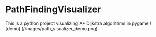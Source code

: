 # PathFindingVisualizer
This is a python project visualizing A* Dijkstra algorithms in pygame
![demo] (/images/path_visualizer_demo.png)

